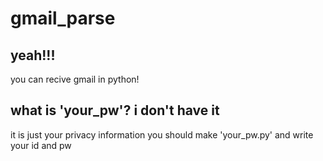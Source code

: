 # gmail_parse

## yeah!!!
you can recive gmail in python!


## what is 'your_pw'? i don't have it
it is just your privacy information
you should make 'your_pw.py' and write your id and pw
